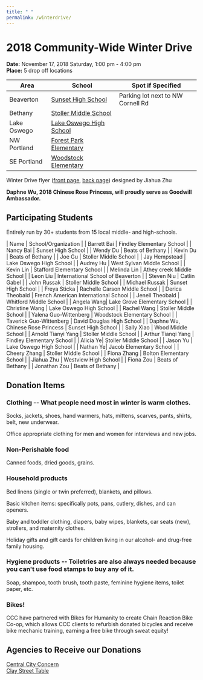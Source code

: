 ```yaml
---
title: " "
permalink: /winterdrive/
---
```


# 2018 Community-Wide Winter Drive

**Date:** November 17, 2018 Saturday, 1:00 pm - 4:00 pm  
**Place:** 5 drop off locations  

| Area | School | Spot if Specified |
| --- | --- | --- |
| Beaverton | [Sunset High School](https://www.google.com/maps/place/Sunset+High+School/@45.5281211,-122.8205103,15z/data=!4m2!3m1!1s0x0:0xee13c5fd283ea1a8?ved=2ahUKEwj2-Mi2udPeAhVKyFQKHSB5DhAQ_BIwCnoECAUQCA) | Parking lot next to NW Cornell Rd|
| Bethany | [Stoller Middle School](https://www.google.com/maps/place/Stoller+Middle+School/@45.557277,-122.822358,15z/data=!4m2!3m1!1s0x0:0x8ed51b34f0447f22?ved=2ahUKEwj43-zdudPeAhVO7VQKHe5DBqkQ_BIwD3oECAYQCA) | |
| Lake Oswego | [Lake Oswego High School](https://www.google.com/maps/place/Lake+Oswego+Senior+High+School/@45.4275204,-122.7024808,15z/data=!4m5!3m4!1s0x0:0xca28633b2e16a0ea!8m2!3d45.4275204!4d-122.7024808) | |
| NW Portland | [Forest Park Elementary](https://www.google.com/maps/place/Forest+Park+Elementary+School/@45.5425002,-122.7773606,15z/data=!4m2!3m1!1s0x0:0x539640c237e4d9fb?ved=2ahUKEwiGsub_udPeAhVDwZ8KHc0GDDUQ_BIwDnoECAYQCA) | |
| SE Portland | [Woodstock Elementary](https://www.google.com/maps/place/Woodstock+Elementary+School/@45.4820466,-122.6115906,15z/data=!4m2!3m1!1s0x0:0x5fa9f4d2efbc1629?ved=2ahUKEwj1wsuYutPeAhWL_p8KHUR1A5oQ_BIwCnoECAYQCA) | |

Winter Drive flyer ([front page](/assets/images/activities/2018_winter_drive_front.jpg), [back page](/assets/images/activities/2018_winter_drive_back.jpg)) designed by Jiahua Zhu

**Daphne Wu, 2018 Chinese Rose Princess, will proudly serve as Goodwill Ambassador.**

## Participating Students

Entirely run by 30+ students from 15 local middle- and high-schools.

| Name | School/Organization |
| Barrett Bai | Findley Elementary School |
| Nancy Bai | Sunset High School |
| Wendy Du | Beats of Bethany |
| Kevin Du | Beats of Bethany |
| Joe Gu | Stoller Middle School |
| Jay Hempstead | Lake Oswego High School |
| Audrey Hu | West Sylvan Middle School |
| Kevin Lin | Stafford Elementary School |
| Melinda Lin | Athey creek Middle School |
| Leon Liu | International School of Beaverton |
| Steven Niu | Catlin Gabel |
| John Russak | Stoller Middle School |
| Michael Russak | Sunset High School |
| Freya Sticka | Rachelle Carson Middle School |
| Derica Theobald | French American International School |
| Jenell Theobald | Whitford Middle School |
| Angela Wang| Lake Grove Elementary School |
| Christine Wang | Lake Oswego High School |
| Rachel Wang | Stoller Middle School |
| Yalena Guo-Wittenberg | Woodstock Elementary School |
| Taverick Guo-Wittenberg | David Douglas High School |
| Daphne Wu, Chinese Rose Princess | Sunset High School |
| Sally Xiao | Wood Middle School |
| Arnold Tianyi Yang | Stoller Middle School |
| Arthur Tianqi Yang | Findley Elementary School |
| Alicia Ye| Stoller Middle School |
| Jason Yu | Lake Oswego High School |
| Nathan Ye| Jacob Elementary School |
| Cheery Zhang | Stoller Middle School |
| Fiona Zhang | Bolton Elementary School |
| Jiahua Zhu | Westview High School |
| Fiona Zou | Beats of Bethany |
| Jonathan Zou | Beats of Bethany |

## Donation Items

### Clothing -- What people need most in winter is warm clothes.

Socks, jackets, shoes, hand warmers, hats, mittens, scarves, pants, shirts, belt, new underwear.

Office appropriate clothing for men and women for interviews and new jobs.

### Non-Perishable food

Canned foods, dried goods, grains.

### Household products

Bed linens (single or twin preferred), blankets, and pillows.

Basic kitchen items: specifically pots, pans, cutlery, dishes, and can openers.

Baby and toddler clothing, diapers, baby wipes, blankets, car seats (new), strollers, and maternity clothes.

Holiday gifts and gift cards for children living in our alcohol- and drug-free family housing.

### Hygiene products -- Toiletries are also always needed because you can't use food stamps to buy any of it.

Soap, shampoo, tooth brush, tooth paste, feminine hygiene items, toilet paper, etc.

### Bikes!

CCC have partnered with Bikes for Humanity to create Chain Reaction Bike Co-op, which allows CCC clients to refurbish donated bicycles and receive bike mechanic training, earning a free bike through sweat equity!

## Agencies to Receive our Donations

[Central City Concern](http://www.centralcityconcern.org/)  
[Clay Street Table](http://claystreettable.org/)  

